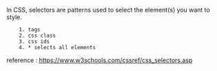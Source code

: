In CSS, selectors are patterns used to select the element(s) you want to style.

        1. tags 
        2. css class 
        3. css ids
        4. * selects all elements


reference : https://www.w3schools.com/cssref/css_selectors.asp  
